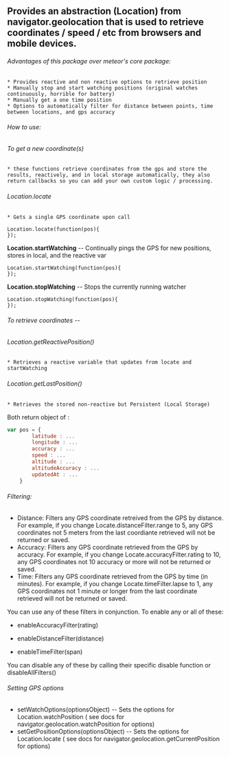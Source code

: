 ## Provides an abstraction (Location) from navigator.geolocation that is used to retrieve coordinates / speed / etc from browsers and mobile devices.

###### Advantages of this package over meteor's core package:

    * Provides reactive and non reactive options to retrieve position
    * Manually stop and start watching positions (original watches continuously, horrible for battery)
    * Manually get a one time position
    * Options to automatically filter for distance between points, time between locations, and gps accuracy

###### How to use:

###### To get a new coordinate(s)
    * these functions retrieve coordinates from the gps and store the results, reactively, and in local storage automatically, they also return callbacks so you can add your own custom logic / processing.
   
   
###### Location.locate
    * Gets a single GPS coordinate upon call

````
Location.locate(function(pos){
});
````
   
**Location.startWatching** -- Continually pings the GPS for new positions, stores in local, and the reactive var

````
Location.startWatching(function(pos){
});
````
   
**Location.stopWatching** -- Stops the currently running watcher

````
Location.stopWatching(function(pos){
});
````

###### To retrieve coordinates --
 
###### Location.getReactivePosition()
    * Retrieves a reactive variable that updates from locate and startWatching
   
###### Location.getLastPosition()
    * Retrieves the stored non-reactive but Persistent (Local Storage)

Both return object of :

````javascript
var pos = {
        latitude : ...
        longitude : ...
        accuracy : ...
        speed : ...
        altitude : ...
        altitudeAccuracy : ...
        updatedAt : ...
    }
````


###### Filtering:
* Distance: 
   Filters any GPS coordinate retreived from the GPS by distance. For example, if you change Locate.distanceFilter.range to 5, any GPS coordinates not 5 meters from the last coordiante retrieved will not be returned or saved.
* Accuracy:
   Filters any GPS coordinate retrieved from the GPS by accuracy. For example, if you change Locate.accuracyFilter.rating to 10, any GPS coordinates not 10 accuracy or more will not be returned or saved.
* Time:
   Filters any GPS coordinate retrieved from the GPS by time (in minutes). For example, if you change Locate.timeFilter.lapse to 1, any GPS coordinates not 1 minute or longer from the last coordinate retrieved will not be returned or saved.

You can use any of these filters in conjunction. To enable any or all of these:

   * enableAccuracyFilter(rating)

   * enableDistanceFilter(distance)

   * enableTimeFilter(span)

You can disable any of these by calling their specific disable function or disableAllFilters()

###### Setting GPS options

* setWatchOptions(optionsObject) -- Sets the options for Location.watchPosition ( see docs for navigator.geolocation.watchPosition for options)
* setGetPositionOptions(optionsObject) -- Sets the options for Location.locate ( see docs for navigator.geolocation.getCurrentPosition for options)
